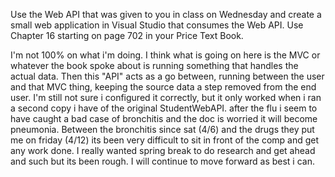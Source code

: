 Use the Web API that was given to you in class on Wednesday and create a small web application in Visual Studio that consumes the Web API. Use Chapter 16 starting on page 702 in your Price Text Book.




I'm not 100% on what i'm doing. I think what is going on here is the MVC or whatever the book spoke about is running something that handles the actual data.
Then this "API" acts as a go between, running between the user and that MVC thing, keeping the source data a step removed from the end user.
I'm still not sure i configured it correctly, but it only worked when i ran a second copy i have of the original StudentWebAPI.
after the flu i seem to have caught a bad case of bronchitis and the doc is worried it will become pneumonia.
Between the bronchitis since sat (4/6) and the drugs they put me on friday (4/12) its been very difficult to sit in front of the comp and get any work done.
I really wanted spring break to do research and get ahead and such but its been rough. I will continue to move forward as best i can.
